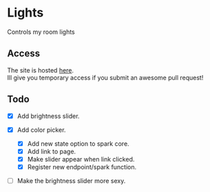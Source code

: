 # Lights
Controls my room lights

## Access
The site is hosted [here](http://lights.karthikgopalan.com).  
Ill give you temporary access if you submit an awesome pull request!

## Todo
- [x] Add brightness slider.
- [x] Add color picker.
  - [x] Add new state option to spark core.
  - [x] Add link to page.
  - [x] Make slider appear when link clicked.
  - [x] Register new endpoint/spark function.
- [ ] Make the brightness slider more sexy.


